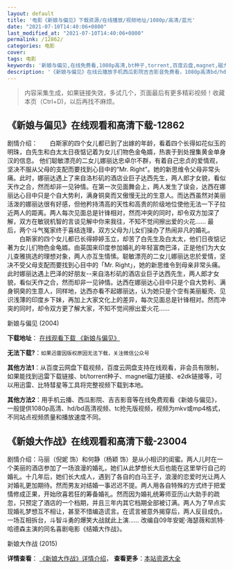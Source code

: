 ```yaml
---
layout: default
title: '电影《新娘与偏见》下载资源/在线播放/视频地址/1080p/高清/蓝光'
date: "2021-07-10T14:40:06+0800"
last_modified_at: "2021-07-10T14:40:06+0800"
permalink: /12862/
categories: 电影
cover:
tags: 电影
keywords: '新娘与偏见,在线免费看,1080p高清,bt种子,torrent,百度云盘,magnet,磁力链,迅雷下载资源'
description: '《新娘与偏见》在线云播放手机西瓜影院吉吉影音免费看，1080p高清bd/hd未删减完整版和tc抢先枪版，mkv/mp4格式，附带bt/torrent种子、magnet/磁力链、百度云盘、网盘资源迅雷下载链接'
---
```


>内容采集生成，如果链接失效，多试几个，页面最后有更多精彩视频！收藏本页（Ctrl+D)，以后再找不麻烦。


## 《新娘与偏见》在线观看和高清下载-12862

剧情介绍：　　白斯家的四个女儿都已到了出嫁的年龄，看着四个长得如花似玉的明珠，白先生和白太太日夜惦记着为女儿们物色金龟婿，热衷于到处搜集黄金单身汉的信息。 他们聪敏漂亮的二女儿娜丽达忠卓尔不群，有着自己忠贞的爱情观，坚决不服从父母的支配而要找到心目中的“Mr. Right”。她的新思维令父母非常头痛。此时，娜丽达遇上了来自洛杉矶的酒店业巨子达西先生，两人郎才女貌，看似天作之合，然而却非一见钟情。在第一次见面舞会上，两人发生了误会，达西在娜丽达心目中只是个自大势利，满身铜臭而又傲慢无比的生意人。而达西虽然对美丽活泼的娜丽达很有好感，但他矜持清高的天性和高贵的阶级地位使他无法一下子拉近两人的距离。两人每次见面总是针锋相对，然而冲突的同时，却令双方加深了解，双方在敏锐机智的言谈见解中你来我往，不知不觉间擦出爱的火花…… 最后，两个斗气冤家终于喜结连理，双方父母为儿女们操办了热闹非凡的婚礼。 　　白斯家的四个女儿都已长得婷婷玉立，却苦了白先生及白太太，他们日夜惦记著为女儿们物色金龟婿。由英国来印度参加婚礼的年轻富商巴泽，正是他们为大女儿查雅挑选的理想对象，两人亦互生情愫。聪敏漂亮的二女儿娜丽达忠於爱情，坚决不受父母支配而要找到心目中的「Mr. Right」，她的新思维令到母亲非常头痛。此时娜丽达遇上巴泽的好朋友--来自洛杉矶的酒店业巨子达西先生，两人郎才女貌，看似天作之合，然而却非一见钟情。达西在娜丽达心目中只是个自大势利、满身铜臭的生意人，同样地，达西亦看不起娜丽达，认为她只是个空有美丽躯壳、见识浅薄的印度乡下妹，再加上大家文化上的差异，每次见面总是针锋相对。然而冲突的同时，却令双方更了解大家，不知不觉间擦出爱火花……


新娘与偏见 (2004)

**下载地址**： [在线观看下载 《新娘与偏见》](https://www.btbtdy.me/btdy/dy6422.html) 


**无法下载?**：`如果迅雷因版权原因无法下载，关注微信公众号 `

**其他方法1**：从百度云网盘下载视频，百度云网盘支持在线观看，非会员有限制，如果能找到迅雷下载链接、bt/torrent种子、magnet磁力链接、e2dk链接等，可以用迅雷、比特彗星等工具将完整视频下载到本地。

**其他方法2**：用手机云播、西瓜影院、吉吉影音等在线免费观看《新娘与偏见》，一般提供1080p高清、hd/bd高清视频、tc抢先版视频，视频为mkv或mp4格式，不同站点视频质量和播放速度不同。


## 《新娘大作战》在线观看和高清下载-23004

剧情介绍：马丽（倪妮 饰）和何静（杨颖 饰）是从小相识的闺蜜。两人儿时在一个美丽的酒店参加了一场浪漫的婚礼，她们从此梦想长大后也能在这里举行自己的婚礼。十几年后，她们长大成人，遇到了各自的白马王子，浪漫的恋爱时光让两人对婚礼更加期待。然而男友对结婚一事迟迟不提。两人用各自特殊的方式终于把爱情修成正果，开始欣喜若狂的筹备婚礼。然而因为婚礼统筹师亚历山大助手的疏忽，只预定了酒店的一个档期，并且三年内其它档期全部被订满。两人为了早点实现婚礼梦想互不相让，甚至不惜编造谎言。在谎言被意外揭穿后，两人反目成仇，一场互相拆台，斗智斗勇的爆笑大战就此上演……   改编自09年安妮·海瑟薇和凯特·哈德森主演的同名喜剧电影《结婚大作战》。


新娘大作战 (2015)

**详情查看**： [《新娘大作战》详情介绍](/movie/23004/)， **查看更多**：[本站资源大全](/movie/t/all/)

